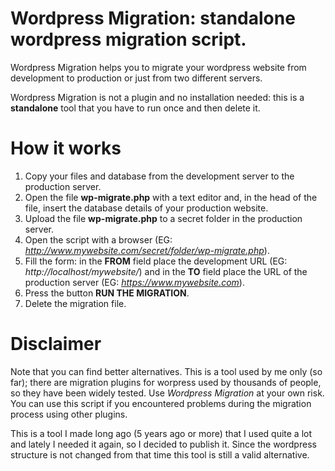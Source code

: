 # Wordpress Migration: standalone wordpress migration script.

Wordpress Migration helps you to migrate your wordpress website from development to production or just from two different servers.

Wordpress Migration is not a plugin and no installation needed: this is a **standalone** tool that you have to run once and then delete it.

# How it works
1) Copy your files and database from the development server to the production server.
2) Open the file **wp-migrate.php** with a text editor and, in the head of the file, insert the database details of your production website.
3) Upload the file **wp-migrate.php** to a secret folder in the production server.
4) Open the script with a browser (EG: _http://www.mywebsite.com/secret/folder/wp-migrate.php_).
5) Fill the form: in the **FROM** field place the development URL (EG: _http://localhost/mywebsite/_) and in the **TO** field place the URL of the production server (EG: _https://www.mywebsite.com_).
6) Press the button **RUN THE MIGRATION**.
7) Delete the migration file.

# Disclaimer
Note that you can find better alternatives. This is a tool used by me only (so far); there are migration plugins for worpress used by thousands of people, so they have been widely tested. Use _Wordpress Migration_ at your own risk.
You can use this script if you encountered problems during the migration process using other plugins.

This is a tool I made long ago (5 years ago or more) that I used quite a lot and lately I needed it again, so I decided to publish it. Since the wordpress structure is not changed from that time this tool is still a valid alternative.
